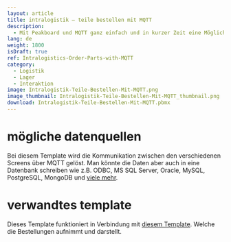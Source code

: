 ```yaml
---
layout: article
title: intralogistik – teile bestellen mit MQTT
description: 
  - Mit Peakboard und MQTT ganz einfach und in kurzer Zeit eine Möglichkeit schaffen, Bestellungen von Produktionsteilen, die in der Fertigung benötigt werden, anzulegen und dann per Knopfdruck an die Intralogistik zu senden.
lang: de
weight: 1800
isDraft: true
ref: Intralogistics-Order-Parts-with-MQTT
category:
  - Logistik
  - Lager
  - Interaktion
image: Intralogistik-Teile-Bestellen-Mit-MQTT.png
image_thumbnail: Intralogistik-Teile-Bestellen-Mit-MQTT_thumbnail.png
download: Intralogistik-Teile-Bestellen-Mit-MQTT.pbmx
---
```


# mögliche datenquellen

Bei diesem Template wird die Kommunikation zwischen den verschiedenen Screens über MQTT gelöst. Man könnte die Daten aber auch in eine Datenbank schreiben wie z.B. ODBC, MS SQL Server, Oracle, MySQL, PostgreSQL, MongoDB und [viele mehr](https://peakboard.com/datenanbindungen/).

# verwandtes template

Dieses Template funktioniert in Verbindung mit [diesem Template](https://templates.peakboard.com/Intralogistics-Receive-Orders-via-MQTT/index). Welche die Bestellungen aufnimmt und darstellt.